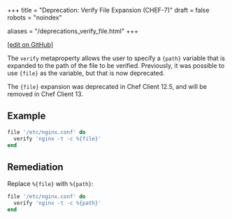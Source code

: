 +++
title = "Deprecation: Verify File Expansion (CHEF-7)"
draft = false
robots = "noindex"


aliases = "/deprecations_verify_file.html"
+++

[\[edit on GitHub\]](https://github.com/chef/chef-web-docs/blob/master/content/deprecations_verify_file.md)

The `verify` metaproperty allows the user to specify a `{path}` variable
that is expanded to the path of the file to be verified. Previously, it
was possible to use `{file}` as the variable, but that is now
deprecated.

The `{file}` expansion was deprecated in Chef Client 12.5, and will be
removed in Chef Client 13.

## Example

``` ruby
file '/etc/nginx.conf' do
  verify 'nginx -t -c %{file}'
end
```

## Remediation

Replace `%{file}` with `%{path}`:

``` ruby
file '/etc/nginx.conf' do
  verify 'nginx -t -c %{path}'
end
```
